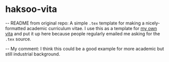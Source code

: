 # haksoo-vita

-- README from original repo:
A simple `.tex` template for making a nicely-formatted academic curriculum vitae. I use this as a template for [my own vita](http://kieranhealy.org/vita.pdf) and put it up here because people regularly emailed me asking for the `.tex` source.

-- My comment:
I think this could be a good example for more academic but still industrial background.
